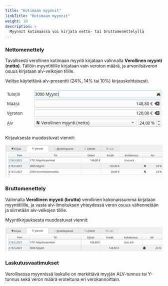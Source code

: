 ```yaml
---
title: "Kotimaan myynnit"
linkTitle: "Kotimaan myynnit"
weight: 10
description: >
  Myynnit kotimaassa voi kirjata netto- tai bruttomenettelyllä
---
```


### Nettomenettely

Tavallisesti verollinen kotimaan myynti kirjataan valinnalla **Verollinen myynti (netto)**. Tällöin myyntitilille kirjataan vain veroton määrä, ja arvonlisäveron osuus kirjataan alv-velkojen tilille.

Valitse käytettävä alv-prosentti (24%, 14% tai 10%) kirjauskohtaisesti.

![](/img/fi/alv/nettomyynti.png)

Kirjauksesta muodostuvat viennit:

![](/img/fi/alv/nettomyyntikirjaukset.png)

### Bruttomenettely

Valinnalla **Verollinen myynti (brutto)** verollinen kokonaissumma kirjataan myyntitilille, ja vasta alv-ilmoituksen yhteydessä veron osuus vähennetään ja siirretään alv-velkojen tilille.

Myyntikirjauksesta muodostuvat viennit:

![](/img/fi/alv/bruttomyyntikirjaukset.png)

### Laskutusvaatimukset

Verollisessa myynnissä laskulle on merkittävä myyjän ALV-tunnus tai Y-tunnus sekä veron määrä eroteltuna eri verokannoittain.
